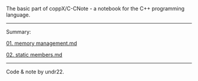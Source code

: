 The basic part of coppX/C-CNote - a notebook for the C++ programming language.

---

Summary:

[01. memory management.md](./01_memory_management.md)

[02. static members.md](./02_static_members.md)

---

Code & note by undr22.
